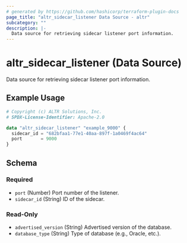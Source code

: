 ```yaml
---
# generated by https://github.com/hashicorp/terraform-plugin-docs
page_title: "altr_sidecar_listener Data Source - altr"
subcategory: ""
description: |-
  Data source for retrieving sidecar listener port information.
---
```


# altr_sidecar_listener (Data Source)

Data source for retrieving sidecar listener port information.

## Example Usage

```terraform
# Copyright (c) ALTR Solutions, Inc.
# SPDX-License-Identifier: Apache-2.0

data "altr_sidecar_listener" "example_9000" {
  sidecar_id = "682bfaa1-77e1-40aa-897f-1a0469f4ac64"
  port       = 9000
}
```

<!-- schema generated by tfplugindocs -->
## Schema

### Required

- `port` (Number) Port number of the listener.
- `sidecar_id` (String) ID of the sidecar.

### Read-Only

- `advertised_version` (String) Advertised version of the database.
- `database_type` (String) Type of database (e.g., Oracle, etc.).
